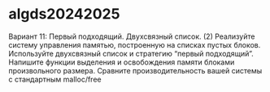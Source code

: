 # algds20242025
Вариант 11: Первый подходящий. Двухсвязный список. (2)
Реализуйте систему управления памятью, построенную на списках пустых блоков. Используйте
двухсвязный список и стратегию “первый подходящий”.
Напишите функции выделения и освобождения памяти блоками произвольного размера.
Сравните производительность вашей системы с стандартным malloc/free
